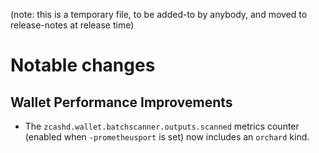 (note: this is a temporary file, to be added-to by anybody, and moved to
release-notes at release time)

Notable changes
===============

Wallet Performance Improvements
-------------------------------

- The `zcashd.wallet.batchscanner.outputs.scanned` metrics counter (enabled when
  `-prometheusport` is set) now includes an `orchard` kind.
